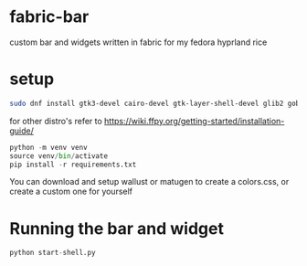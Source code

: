 # fabric-bar
custom bar and widgets written in fabric for my fedora hyprland rice


# setup
```bash
sudo dnf install gtk3-devel cairo-devel gtk-layer-shell-devel glib2 gobject-introspection-devel python3-devel python-pip python3-gobject python3-cairo python3-loguru pkgconf cava
```
for other distro's refer to https://wiki.ffpy.org/getting-started/installation-guide/
```python
python -m venv venv
source venv/bin/activate
pip install -r requirements.txt
```
You can download and setup wallust or matugen to create a colors.css, or create a custom one for yourself

# Running the bar and widget 
```python
python start-shell.py
```